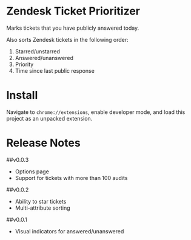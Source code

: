 # Zendesk Ticket Prioritizer

Marks tickets that you have publicly answered today.

Also sorts Zendesk tickets in the following order:

1. Starred/unstarred
2. Answered/unanswered
3. Priority
4. Time since last public response

# Install

Navigate to `chrome://extensions`, enable developer mode, and load this project as an unpacked extension.

# Release Notes

##v0.0.3
* Options page
* Support for tickets with more than 100 audits

##v0.0.2
* Ability to star tickets
* Multi-attribute sorting

##v0.0.1
* Visual indicators for answered/unanswered